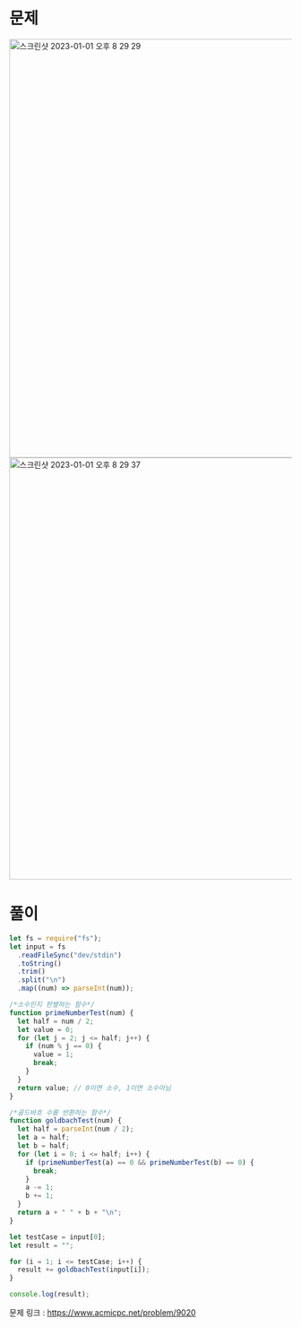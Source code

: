 # 문제

<img width="747" alt="스크린샷 2023-01-01 오후 8 29 29" src="https://user-images.githubusercontent.com/103481518/210169188-53d3e6ce-4bbe-4c15-9f4e-72c39e04143b.png">

<img width="753" alt="스크린샷 2023-01-01 오후 8 29 37" src="https://user-images.githubusercontent.com/103481518/210169191-7f8950fa-3a07-4f9d-a0e4-5d32ff2d01b2.png">

# 풀이

```javascript
let fs = require("fs");
let input = fs
  .readFileSync("dev/stdin")
  .toString()
  .trim()
  .split("\n")
  .map((num) => parseInt(num));

/*소수인지 판별하는 함수*/
function primeNumberTest(num) {
  let half = num / 2;
  let value = 0;
  for (let j = 2; j <= half; j++) {
    if (num % j == 0) {
      value = 1;
      break;
    }
  }
  return value; // 0이면 소수, 1이면 소수아님
}

/*골드바흐 수를 반환하는 함수*/
function goldbachTest(num) {
  let half = parseInt(num / 2);
  let a = half;
  let b = half;
  for (let i = 0; i <= half; i++) {
    if (primeNumberTest(a) == 0 && primeNumberTest(b) == 0) {
      break;
    }
    a -= 1;
    b += 1;
  }
  return a + " " + b + "\n";
}

let testCase = input[0];
let result = "";

for (i = 1; i <= testCase; i++) {
  result += goldbachTest(input[i]);
}

console.log(result);
```

문제 링크 : https://www.acmicpc.net/problem/9020
